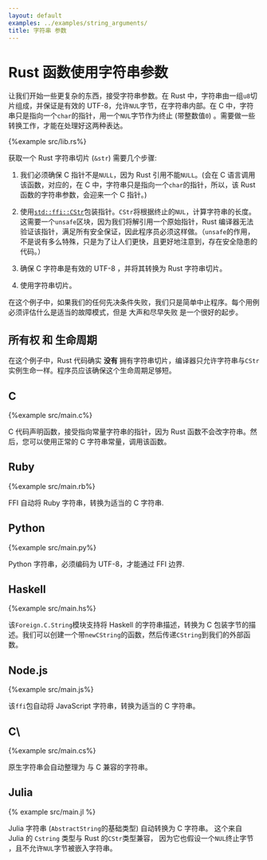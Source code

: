 ```yaml
---
layout: default
examples: ../examples/string_arguments/
title: 字符串 参数
---
```


# Rust 函数使用字符串参数

让我们开始一些更复杂的东西，接受字符串参数。在 Rust 中，字符串由一组`u8`切片组成，并保证是有效的 UTF-8，允许`NUL`字节，在字符串内部。在 C 中，字符串只是指向一个`char`的指针，用一个`NUL`字节作为终止 (带整数值`0`) 。需要做一些转换工作，才能在处理好这两种表达。

{%example src/lib.rs%}

获取一个 Rust 字符串切片 (`&str`) 需要几个步骤:

1.  我们必须确保 C 指针不是`NULL`，因为 Rust 引用不能`NULL`。(会在 C 语言调用该函数，对应的，在 C 中，字符串只是指向一个`char`的指针，所以，该 Rust 函数的字符串参数，会迎来一个 C 指针。)

2.  使用[`std::ffi::CStr`][cstr]包装指针。`CStr`将根据终止的`NUL`，计算字符串的长度。这需要一个`unsafe`区块，因为我们将解引用一个原始指针，Rust 编译器无法验证该指针，满足所有安全保证，因此程序员必须这样做。（`unsafe`的作用，不是说有多么特殊，只是为了让人们更快，且更好地注意到，存在安全隐患的代码。）

3.  确保 C 字符串是有效的 UTF-8 ，并将其转换为 Rust 字符串切片。

4.  使用字符串切片。

在这个例子中，如果我们的任何先决条件失败，我们只是简单中止程序。每个用例必须评估什么是适当的故障模式，但是 大声和尽早失败 是一个很好的起步。

[cstr]: http://doc.rust-lang.org/std/ffi/struct.CStr.html
[to_str]: https://doc.rust-lang.org/nightly/std/ffi/struct.CStr.html#method.to_str

## 所有权 和 生命周期

在这个例子中，Rust 代码确实 **没有** 拥有字符串切片，编译器只允许字符串与`CStr`实例生命一样。程序员应该确保这个生命周期足够短。

## C

{%example src/main.c%}

C 代码声明函数，接受指向常量字符串的指针，因为 Rust 函数不会改字符串。然后，您可以使用正常的 C 字符串常量，调用该函数。

## Ruby

{%example src/main.rb%}

FFI 自动将 Ruby 字符串，转换为适当的 C 字符串.

## Python

{%example src/main.py%}

Python 字符串，必须编码为 UTF-8，才能通过 FFI 边界.

## Haskell

{%example src/main.hs%}

该`Foreign.C.String`模块支持将 Haskell 的字符串描述，转换为 C 包装字节的描述。我们可以创建一个带`newCString`的函数，然后传递`CString`到我们的外部函数。

## Node.js

{%example src/main.js%}

该`ffi`包自动将 JavaScript 字符串，转换为适当的 C 字符串。

## C\

{%example src/main.cs%}

原生字符串会自动整理为 与 C 兼容的字符串。

## Julia

{% example src/main.jl %}

Julia 字符串 (`AbstractString`的基础类型) 自动转换为 C 字符串。 这个来自 Julia 的 `Cstring` 类型与 Rust 的`CStr`类型兼容， 因为它也假设一个`NUL`终止字节
，且不允许`NUL`字节被嵌入字符串。
